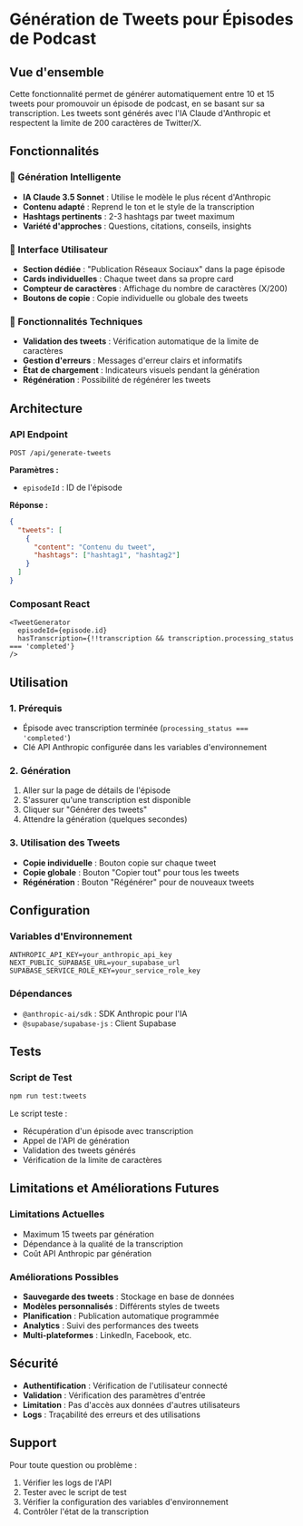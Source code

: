 # Génération de Tweets pour Épisodes de Podcast

## Vue d'ensemble

Cette fonctionnalité permet de générer automatiquement entre 10 et 15 tweets pour promouvoir un épisode de podcast, en se basant sur sa transcription. Les tweets sont générés avec l'IA Claude d'Anthropic et respectent la limite de 200 caractères de Twitter/X.

## Fonctionnalités

### 🎯 Génération Intelligente
- **IA Claude 3.5 Sonnet** : Utilise le modèle le plus récent d'Anthropic
- **Contenu adapté** : Reprend le ton et le style de la transcription
- **Hashtags pertinents** : 2-3 hashtags par tweet maximum
- **Variété d'approches** : Questions, citations, conseils, insights

### 📱 Interface Utilisateur
- **Section dédiée** : "Publication Réseaux Sociaux" dans la page épisode
- **Cards individuelles** : Chaque tweet dans sa propre card
- **Compteur de caractères** : Affichage du nombre de caractères (X/200)
- **Boutons de copie** : Copie individuelle ou globale des tweets

### 🔧 Fonctionnalités Techniques
- **Validation des tweets** : Vérification automatique de la limite de caractères
- **Gestion d'erreurs** : Messages d'erreur clairs et informatifs
- **État de chargement** : Indicateurs visuels pendant la génération
- **Régénération** : Possibilité de régénérer les tweets

## Architecture

### API Endpoint
```
POST /api/generate-tweets
```

**Paramètres :**
- `episodeId` : ID de l'épisode

**Réponse :**
```json
{
  "tweets": [
    {
      "content": "Contenu du tweet",
      "hashtags": ["hashtag1", "hashtag2"]
    }
  ]
}
```

### Composant React
```tsx
<TweetGenerator 
  episodeId={episode.id}
  hasTranscription={!!transcription && transcription.processing_status === 'completed'}
/>
```

## Utilisation

### 1. Prérequis
- Épisode avec transcription terminée (`processing_status === 'completed'`)
- Clé API Anthropic configurée dans les variables d'environnement

### 2. Génération
1. Aller sur la page de détails de l'épisode
2. S'assurer qu'une transcription est disponible
3. Cliquer sur "Générer des tweets"
4. Attendre la génération (quelques secondes)

### 3. Utilisation des Tweets
- **Copie individuelle** : Bouton copie sur chaque tweet
- **Copie globale** : Bouton "Copier tout" pour tous les tweets
- **Régénération** : Bouton "Régénérer" pour de nouveaux tweets

## Configuration

### Variables d'Environnement
```env
ANTHROPIC_API_KEY=your_anthropic_api_key
NEXT_PUBLIC_SUPABASE_URL=your_supabase_url
SUPABASE_SERVICE_ROLE_KEY=your_service_role_key
```

### Dépendances
- `@anthropic-ai/sdk` : SDK Anthropic pour l'IA
- `@supabase/supabase-js` : Client Supabase

## Tests

### Script de Test
```bash
npm run test:tweets
```

Le script teste :
- Récupération d'un épisode avec transcription
- Appel de l'API de génération
- Validation des tweets générés
- Vérification de la limite de caractères

## Limitations et Améliorations Futures

### Limitations Actuelles
- Maximum 15 tweets par génération
- Dépendance à la qualité de la transcription
- Coût API Anthropic par génération

### Améliorations Possibles
- **Sauvegarde des tweets** : Stockage en base de données
- **Modèles personnalisés** : Différents styles de tweets
- **Planification** : Publication automatique programmée
- **Analytics** : Suivi des performances des tweets
- **Multi-plateformes** : LinkedIn, Facebook, etc.

## Sécurité

- **Authentification** : Vérification de l'utilisateur connecté
- **Validation** : Vérification des paramètres d'entrée
- **Limitation** : Pas d'accès aux données d'autres utilisateurs
- **Logs** : Traçabilité des erreurs et des utilisations

## Support

Pour toute question ou problème :
1. Vérifier les logs de l'API
2. Tester avec le script de test
3. Vérifier la configuration des variables d'environnement
4. Contrôler l'état de la transcription
